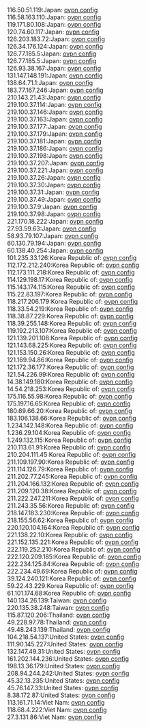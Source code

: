 116.50.51.119:Japan: [ovpn config](vpn/116_50_51_119.ovpn)  
116.58.163.110:Japan: [ovpn config](vpn/116_58_163_110.ovpn)  
119.171.80.108:Japan: [ovpn config](vpn/119_171_80_108.ovpn)  
120.74.60.117:Japan: [ovpn config](vpn/120_74_60_117.ovpn)  
126.203.183.72:Japan: [ovpn config](vpn/126_203_183_72.ovpn)  
126.34.176.124:Japan: [ovpn config](vpn/126_34_176_124.ovpn)  
126.77.185.5:Japan: [ovpn config](vpn/126_77_185_5.ovpn)  
126.77.185.5:Japan: [ovpn config](vpn/126_77_185_5.ovpn)  
126.93.38.167:Japan: [ovpn config](vpn/126_93_38_167.ovpn)  
131.147.148.191:Japan: [ovpn config](vpn/131_147_148_191.ovpn)  
138.64.71.1:Japan: [ovpn config](vpn/138_64_71_1.ovpn)  
183.77.167.246:Japan: [ovpn config](vpn/183_77_167_246.ovpn)  
210.143.21.43:Japan: [ovpn config](vpn/210_143_21_43.ovpn)  
219.100.37.114:Japan: [ovpn config](vpn/219_100_37_114.ovpn)  
219.100.37.146:Japan: [ovpn config](vpn/219_100_37_146.ovpn)  
219.100.37.163:Japan: [ovpn config](vpn/219_100_37_163.ovpn)  
219.100.37.177:Japan: [ovpn config](vpn/219_100_37_177.ovpn)  
219.100.37.179:Japan: [ovpn config](vpn/219_100_37_179.ovpn)  
219.100.37.181:Japan: [ovpn config](vpn/219_100_37_181.ovpn)  
219.100.37.186:Japan: [ovpn config](vpn/219_100_37_186.ovpn)  
219.100.37.198:Japan: [ovpn config](vpn/219_100_37_198.ovpn)  
219.100.37.207:Japan: [ovpn config](vpn/219_100_37_207.ovpn)  
219.100.37.221:Japan: [ovpn config](vpn/219_100_37_221.ovpn)  
219.100.37.26:Japan: [ovpn config](vpn/219_100_37_26.ovpn)  
219.100.37.30:Japan: [ovpn config](vpn/219_100_37_30.ovpn)  
219.100.37.31:Japan: [ovpn config](vpn/219_100_37_31.ovpn)  
219.100.37.49:Japan: [ovpn config](vpn/219_100_37_49.ovpn)  
219.100.37.9:Japan: [ovpn config](vpn/219_100_37_9.ovpn)  
219.100.37.98:Japan: [ovpn config](vpn/219_100_37_98.ovpn)  
221.170.18.222:Japan: [ovpn config](vpn/221_170_18_222.ovpn)  
27.93.59.63:Japan: [ovpn config](vpn/27_93_59_63.ovpn)  
58.93.79.107:Japan: [ovpn config](vpn/58_93_79_107.ovpn)  
60.130.79.194:Japan: [ovpn config](vpn/60_130_79_194.ovpn)  
60.138.40.254:Japan: [ovpn config](vpn/60_138_40_254.ovpn)  
101.235.33.126:Korea Republic of: [ovpn config](vpn/101_235_33_126.ovpn)  
112.172.212.240:Korea Republic of: [ovpn config](vpn/112_172_212_240.ovpn)  
112.173.111.218:Korea Republic of: [ovpn config](vpn/112_173_111_218.ovpn)  
114.129.198.17:Korea Republic of: [ovpn config](vpn/114_129_198_17.ovpn)  
115.143.174.115:Korea Republic of: [ovpn config](vpn/115_143_174_115.ovpn)  
115.22.83.197:Korea Republic of: [ovpn config](vpn/115_22_83_197.ovpn)  
118.217.206.179:Korea Republic of: [ovpn config](vpn/118_217_206_179.ovpn)  
118.33.54.219:Korea Republic of: [ovpn config](vpn/118_33_54_219.ovpn)  
118.38.87.229:Korea Republic of: [ovpn config](vpn/118_38_87_229.ovpn)  
118.39.255.148:Korea Republic of: [ovpn config](vpn/118_39_255_148.ovpn)  
119.192.213.107:Korea Republic of: [ovpn config](vpn/119_192_213_107.ovpn)  
121.139.201.108:Korea Republic of: [ovpn config](vpn/121_139_201_108.ovpn)  
121.143.68.225:Korea Republic of: [ovpn config](vpn/121_143_68_225.ovpn)  
121.153.150.26:Korea Republic of: [ovpn config](vpn/121_153_150_26.ovpn)  
121.169.94.86:Korea Republic of: [ovpn config](vpn/121_169_94_86.ovpn)  
121.172.36.177:Korea Republic of: [ovpn config](vpn/121_172_36_177.ovpn)  
121.54.226.99:Korea Republic of: [ovpn config](vpn/121_54_226_99.ovpn)  
14.38.149.180:Korea Republic of: [ovpn config](vpn/14_38_149_180.ovpn)  
14.54.218.253:Korea Republic of: [ovpn config](vpn/14_54_218_253.ovpn)  
175.116.55.98:Korea Republic of: [ovpn config](vpn/175_116_55_98.ovpn)  
175.197.16.65:Korea Republic of: [ovpn config](vpn/175_197_16_65.ovpn)  
180.69.66.20:Korea Republic of: [ovpn config](vpn/180_69_66_20.ovpn)  
183.106.138.66:Korea Republic of: [ovpn config](vpn/183_106_138_66.ovpn)  
1.234.142.148:Korea Republic of: [ovpn config](vpn/1_234_142_148.ovpn)  
1.236.29.104:Korea Republic of: [ovpn config](vpn/1_236_29_104.ovpn)  
1.249.132.115:Korea Republic of: [ovpn config](vpn/1_249_132_115.ovpn)  
210.113.61.91:Korea Republic of: [ovpn config](vpn/210_113_61_91.ovpn)  
210.204.111.45:Korea Republic of: [ovpn config](vpn/210_204_111_45.ovpn)  
211.109.197.90:Korea Republic of: [ovpn config](vpn/211_109_197_90.ovpn)  
211.114.126.79:Korea Republic of: [ovpn config](vpn/211_114_126_79.ovpn)  
211.202.77.245:Korea Republic of: [ovpn config](vpn/211_202_77_245.ovpn)  
211.204.166.132:Korea Republic of: [ovpn config](vpn/211_204_166_132.ovpn)  
211.209.120.38:Korea Republic of: [ovpn config](vpn/211_209_120_38.ovpn)  
211.222.247.211:Korea Republic of: [ovpn config](vpn/211_222_247_211.ovpn)  
211.243.35.56:Korea Republic of: [ovpn config](vpn/211_243_35_56.ovpn)  
218.147.183.230:Korea Republic of: [ovpn config](vpn/218_147_183_230.ovpn)  
218.155.56.62:Korea Republic of: [ovpn config](vpn/218_155_56_62.ovpn)  
220.120.104.164:Korea Republic of: [ovpn config](vpn/220_120_104_164.ovpn)  
221.138.22.10:Korea Republic of: [ovpn config](vpn/221_138_22_10.ovpn)  
221.152.135.221:Korea Republic of: [ovpn config](vpn/221_152_135_221.ovpn)  
222.119.252.210:Korea Republic of: [ovpn config](vpn/222_119_252_210.ovpn)  
222.120.209.185:Korea Republic of: [ovpn config](vpn/222_120_209_185.ovpn)  
222.234.125.84:Korea Republic of: [ovpn config](vpn/222_234_125_84.ovpn)  
222.234.49.69:Korea Republic of: [ovpn config](vpn/222_234_49_69.ovpn)  
39.124.240.121:Korea Republic of: [ovpn config](vpn/39_124_240_121.ovpn)  
59.22.43.229:Korea Republic of: [ovpn config](vpn/59_22_43_229.ovpn)  
61.101.174.68:Korea Republic of: [ovpn config](vpn/61_101_174_68.ovpn)  
140.134.26.139:Taiwan: [ovpn config](vpn/140_134_26_139.ovpn)  
220.135.38.248:Taiwan: [ovpn config](vpn/220_135_38_248.ovpn)  
115.87.120.206:Thailand: [ovpn config](vpn/115_87_120_206.ovpn)  
49.228.97.78:Thailand: [ovpn config](vpn/49_228_97_78.ovpn)  
49.48.243.139:Thailand: [ovpn config](vpn/49_48_243_139.ovpn)  
104.218.54.137:United States: [ovpn config](vpn/104_218_54_137.ovpn)  
111.90.145.227:United States: [ovpn config](vpn/111_90_145_227.ovpn)  
132.147.49.31:United States: [ovpn config](vpn/132_147_49_31.ovpn)  
161.202.144.236:United States: [ovpn config](vpn/161_202_144_236.ovpn)  
198.13.36.179:United States: [ovpn config](vpn/198_13_36_179.ovpn)  
208.94.244.242:United States: [ovpn config](vpn/208_94_244_242.ovpn)  
45.32.13.235:United States: [ovpn config](vpn/45_32_13_235.ovpn)  
45.76.147.33:United States: [ovpn config](vpn/45_76_147_33.ovpn)  
8.38.172.87:United States: [ovpn config](vpn/8_38_172_87.ovpn)  
113.161.71.14:Viet Nam: [ovpn config](vpn/113_161_71_14.ovpn)  
118.68.4.222:Viet Nam: [ovpn config](vpn/118_68_4_222.ovpn)  
27.3.131.86:Viet Nam: [ovpn config](vpn/27_3_131_86.ovpn)  
